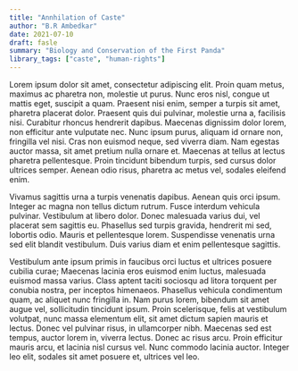 ```yaml
---
title: "Annhilation of Caste"
author: "B.R Ambedkar"
date: 2021-07-10
draft: fasle
summary: "Biology and Conservation of the First Panda"
library_tags: ["caste", "human-rights"]
---
```


Lorem ipsum dolor sit amet, consectetur adipiscing elit. Proin quam metus, maximus ac pharetra non, molestie ut purus. Nunc eros nisl, congue ut mattis eget, suscipit a quam. Praesent nisi enim, semper a turpis sit amet, pharetra placerat dolor. Praesent quis dui pulvinar, molestie urna a, facilisis nisi. Curabitur rhoncus hendrerit dapibus. Maecenas dignissim dolor lorem, non efficitur ante vulputate nec. Nunc ipsum purus, aliquam id ornare non, fringilla vel nisi. Cras non euismod neque, sed viverra diam. Nam egestas auctor massa, sit amet pretium nulla ornare et. Maecenas at tellus at lectus pharetra pellentesque. Proin tincidunt bibendum turpis, sed cursus dolor ultrices semper. Aenean odio risus, pharetra ac metus vel, sodales eleifend enim.

Vivamus sagittis urna a turpis venenatis dapibus. Aenean quis orci ipsum. Integer ac magna non tellus dictum rutrum. Fusce interdum vehicula pulvinar. Vestibulum at libero dolor. Donec malesuada varius dui, vel placerat sem sagittis eu. Phasellus sed turpis gravida, hendrerit mi sed, lobortis odio. Mauris et pellentesque lorem. Suspendisse venenatis urna sed elit blandit vestibulum. Duis varius diam et enim pellentesque sagittis.

Vestibulum ante ipsum primis in faucibus orci luctus et ultrices posuere cubilia curae; Maecenas lacinia eros euismod enim luctus, malesuada euismod massa varius. Class aptent taciti sociosqu ad litora torquent per conubia nostra, per inceptos himenaeos. Phasellus vehicula condimentum quam, ac aliquet nunc fringilla in. Nam purus lorem, bibendum sit amet augue vel, sollicitudin tincidunt ipsum. Proin scelerisque, felis at vestibulum volutpat, nunc massa elementum elit, sit amet dictum sapien mauris et lectus. Donec vel pulvinar risus, in ullamcorper nibh. Maecenas sed est tempus, auctor lorem in, viverra lectus. Donec ac risus arcu. Proin efficitur mauris arcu, et lacinia nisl cursus vel. Nunc commodo lacinia auctor. Integer leo elit, sodales sit amet posuere et, ultrices vel leo.

